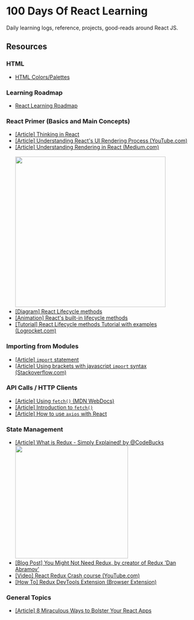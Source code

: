 # 100 Days Of React Learning
Daily learning logs, reference, projects, good-reads around React JS.


## Resources

  ### HTML
  * [HTML Colors/Palettes](http://colrd.com/palette/24070/)

  ### Learning Roadmap
  * [React Learning Roadmap](https://roadmap.sh/react)

  ### React Primer (Basics and Main Concepts)
  * [[Article] Thinking in React](https://reactjs.org/docs/thinking-in-react.html)
  * [[Article] Understanding React's UI Rendering Process (YouTube.com)](https://youtu.be/i793Qm6kv3U)
  * [[Article] Understanding Rendering in React (Medium.com)](https://dev.to/teo_garcia/understanding-rendering-in-react-i5i)
      <br><br><img src="https://raw.githubusercontent.com/donavon/hook-flow/master/hook-flow.png" width="400">
  * [[Diagram] React Lifecycle methods](https://projects.wojtekmaj.pl/react-lifecycle-methods-diagram/)
  * [[Animation] React's built-in lifecycle methods](https://www.linkedin.com/feed/update/urn:li:activity:6835813112130609152/)
  * [[Tutorial] React Lifecycle methods Tutorial with examples (Logrocket.com)](https://blog.logrocket.com/react-lifecycle-methods-tutorial-examples/)
  
  ### Importing from Modules
  * [[Article] `import` statement](https://developer.mozilla.org/en-US/docs/Web/JavaScript/Reference/Statements/import)
  * [[Article] Using brackets with javascript `import` syntax (Stackoverflow.com)](https://stackoverflow.com/questions/31096597/using-brackets-with-javascript-import-syntax)

  ### API Calls / HTTP Clients
  * [[Article] Using `fetch()` (MDN WebDocs)](https://developer.mozilla.org/en-US/docs/Web/API/Fetch_API/Using_Fetch)
  * [[Article] Introduction to `fetch()`](https://developers.google.com/web/updates/2015/03/introduction-to-fetch)
  * [[Article] How to use `axios` with React](https://www.freecodecamp.org/news/how-to-use-axios-with-react/)

  ### State Management
  * [[Article] What is Redux - Simply Explained! by @CodeBucks](https://dev.to/codebucks/what-is-redux-simply-explained-2ch7)
      <br><img src="https://res.cloudinary.com/practicaldev/image/fetch/s--jOQnnjvk--/c_limit%2Cf_auto%2Cfl_progressive%2Cq_66%2Cw_880/https://dev-to-uploads.s3.amazonaws.com/uploads/articles/y4l0u5umm0ex29hhnsrq.gif" width="300">
  * [[Blog Post] You Might Not Need Redux, by creator of Redux 'Dan Abramov'](https://medium.com/@dan_abramov/you-might-not-need-redux-be46360cf367)
  * [[Video] React Redux Crash course (YouTube.com)](https://www.youtube.com/watch?v=9jULHSe41ls)
  * [[How To] Redux DevTools Extension (Browser Extension)](https://github.com/zalmoxisus/redux-devtools-extension#13-use-redux-devtools-extension-package-from-npm)


### General Topics
* [[Article] 8 Miraculous Ways to Bolster Your React Apps](https://jsmanifest.com/8-miraculous-ways-to-bolster-your-react-apps/)
